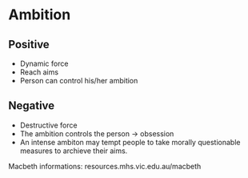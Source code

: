 # Ambition

## Positive
* Dynamic force
* Reach aims
* Person can control his/her ambition 

## Negative
* Destructive force
* The ambition controls the person -> obsession
* An intense ambiton may tempt people to take morally questionable measures to archieve their aims.

Macbeth informations: resources.mhs.vic.edu.au/macbeth
